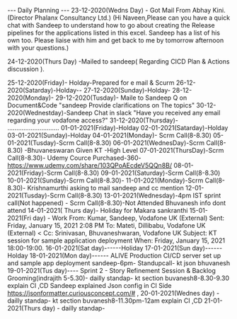 --- Daily Planning ---
23-12-2020(Wedns Day) - Got Mail From Abhay Kini.(Director Phalanx Consultancy Ltd.)
(Hi Naveen,Please can you have a quick chat with Sandeep to understand 
how to go about creating the Release pipelines for the applications listed in this excel.
Sandeep has a list of his own too.
Please liaise with him and get back to me by tomorrow afternoon with your questions.)


24-12-2020(Thurs Day) -Mailed to sandeep( Regarding CICD Plan & Actions discussion ).

25-12-2020(Friday)- Holday-Prepared for e mail & Scurm
26-12-2020(Satarday)-Holday--
27-12-2020(Sunday)-Holday-
28-12-2020(Monday)-
29-12-2020(Tusday)- Maile to Sandeep Q on Document&Code "sandeep Provide clarifications on The topics" 
30-12-2020(Wednestday)-Sandeep Chat in slack "Have you received any email regarding your vodafone access?"
31-12-2020(Thursday)-
.............................
01-01-2021(Friday)-Holday
02-01-2021(Satarday)-Holday
03-01-2021(Sunday)-Holday
04-01-2021(Monday)- Scrm Call(8-8.30)
05-01-2021(Tusday)-Scrm Call(8-8.30)
06-01-2021(WednesDay)-Scrm Call(8-8.30) -Bhuvaneswaran Given KT -High Level
07-01-2021(ThursDay)-Scrm Call(8-8.30)- Udemy Cource Purchased-360- https://www.udemy.com/share/103QPoAEcdeV5QQn8B/
08-01-2021(Friday)-Scrm Call(8-8.30) 
09-01-2021(Saturday)-Scrm Call(8-8.30)
10-01-2021(Sunday)-Scrm Call(8-8.30)- 
11-01-2021(Monday)-Scrm Call(8-8.30)- Krishnamurthi asking to mail sandeep and cc mention
12-01-2021(Tusday)-Scrm Call(8-8.30)
13-01-2021(Wednesday)-4pm IST sprint call(Not happened) - Scrm Call(8-8.30)-Not Attended Bhuvanesh info dont attend
14-01-2021( Thurs day)- Holiday for Makara sankranthi
15-01-2021(Fri day) - Work
From: Kumar, Sandeep, Vodafone UK (External) 
Sent: Friday, January 15, 2021 2:08 PM
To: Mateti, Dillibabu, Vodafone UK (External) <
Cc: Srinivasan, Bhuvaneshwaran, Vodafone UK 
Subject: KT session for sample application deployment
When: Friday, January 15, 2021 18:00-19:00.
16-01-2021(Sat day)------Holiday
17-01-2021(Sun day)------Holday
18-01-2021(Mon day)------ ALIVE Production CI/CD server set up and sample app deployment sandeep-6pm- Standupcall- kt json bhuvanesh
19-01-2021(Tus day)---- Sprint 2 - Story Refinement Session & Backlog Grooming(indrajith 5-5.30)- dailly standap- kt section buvanesh8-8.30-9.30 explain CI ,CD 
Sandeep explained Json config in CI Side
https://jsonformatter.curiousconcept.com/# ,
20-01-2021(Wednes day) - dailly standap- kt section buvanesh8-11.30pm-12am explain CI ,CD
21-01-2021(Thurs day) -  dailly standap-
